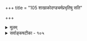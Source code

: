 +++
title = "105 शाखाकोदण्डचर्मप्रभृतिषु सति"

+++
<details><summary>मूलम्</summary>

शाखाकोदण्डचर्मप्रभृतिषु सति चाकर्षणादौ कुतश्चिद् भूयः स्वस्थानयानं भवति स तु गुणः स्यात् स्थितस्थापकश्चेत् ।  
मैवं संस्थानभेदस्स भवतु नियतो यद्विशिष्टे तवासौ तेन द्रौत्यं विलम्बो विरतिरपि परावर्तने जाघटीति ॥ १०५ ॥
</details>

<details><summary>सर्वाङ्कषटीका - १०५</summary>

स्थितस्थापकाख्यसंस्कारस्याप्यन्यथासिद्धत्वं प्रदर्शयति- शाखेत्यादि । शाखाकोदण्डचर्म- **प्रभृतिषु** = शाखा **:** = वृक्षशाखाः, **कोदण्डः** = धनुः, **चर्म** = कृष्णाजिनादि । प्रभृतिपदेन कटादि ग्राह्यम्, एव- मादिषु आकर्षणादौ सति च - पुरुषैराकर्षणादौ कृतेऽपि कुतश्चित् कारणात् **भूयः** = पुनरपि स्वस्था- **नयानम्** = पूर्वस्थितिप्राप्तिः भवति । स **तु** = एवं पूर्वावस्थाप्राप्तिः येन भवति स एव गुणः **स्थितस्थापकः** = 

466. 

783 

[ स्थितस्थापकः न पृथिवीमात्रवृत्तिः ] 

प्राग्देशप्रापकोऽसौ किमिति नियमितो मेदिनीमात्रनिष्ठः ? 

तोयाग्न्यादावदृष्टेरिति यदि, न; पृथिव्येकदेशेऽप्यदृष्टेः । भूम्यंशे दृश्यते तत्फलमिति यदि, नाबादिभेदेऽपि साम्यात् 

भूपष्टम्भादिभेदादिदमिति च विपर्यासकल्पेऽप्यपायात् ॥106॥ 



स्थितस्थापकसंज्ञकः गुणः स्याच्चेत्, मैवम् । कुतः ? **यद्विशिष्टे** = यादृशसंस्काररूपावयवसंस्थानविशिष्टे **असौ** = स्थितिस्थापकाख्यो गुणः **नियतः** = अन्वयव्यतिरेकसिद्धः तव मते भवति, **असौ** = तादृशः संस्थान- **भेदः** = अवयवसन्निवेशविशेष एव **सः** = स्थितस्थापकाख्यो गुणः भवतु, 'तद्धेतोरेव तद्धेतुत्वे' इत्यादि- न्यायात् । **तेन** =अवयवसन्निवेशविशेषेणैव परावर्तने **द्रौत्यम्** = पूर्वावस्थाप्राप्तौ शैक्यम्, अथवा विलम्बः, अन्ते विरतिरपि इति सर्वं **जाघटीति** = घटत एव । पूर्वावस्थाप्राप्तौ सर्वत्र न हि समानता दृश्यते, कार्ये तारतम्यं शैत्र्यविलम्बादिरूपं दृष्टमेव । तत्रावयवसन्निवेशतारतम्यं वंशवेत्रवेतसादौ अनुभवदृष्टम् । अतः 'तद्धेतोरेव' इत्यादिन्यायात् स्थितस्थापकोऽन्यथासिद्धः ॥ १०५ ॥
</details>
